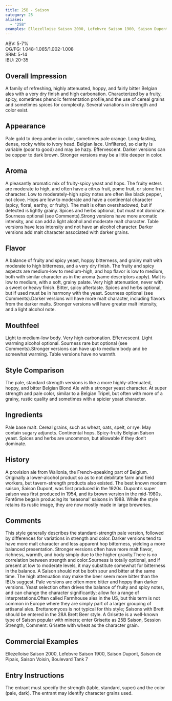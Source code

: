 ```yaml
---
title: 25B - Saison
category: 25
aliases: 
  - "25B"
examples: Ellezelloise Saison 2000, Lefebvre Saison 1900, Saison Dupont, Saison de Pipaix, Saison Voisin, Boulevard Tank 7
---
```


ABV: 5-7%  
OG/FG: 1.048-1.065/1.002-1.008  
SRM: 5-14  
IBU: 20-35

## Overall Impression
A family of refreshing, highly attenuated, hoppy, and fairly bitter Belgian ales with a very dry finish and high carbonation. Characterized by a fruity, spicy, sometimes phenolic fermentation profile,and the use of cereal grains and sometimes spices for complexity. Several variations in strength and color exist.

## Appearance
Pale gold to deep amber in color, sometimes pale orange. Long-lasting, dense, rocky white to ivory head. Belgian lace. Unfiltered, so clarity is variable (poor to good) and may be hazy. Effervescent. Darker versions can be copper to dark brown. Stronger versions may be a little deeper in color.

## Aroma
A pleasantly aromatic mix of fruity-spicy yeast and hops. The fruity esters are moderate to high, and often have a citrus fruit, pome fruit, or stone fruit character. Low to moderately-high spicy notes are often like black pepper, not clove. Hops are low to moderate and have a continental character (spicy, floral, earthy, or fruity). The malt is often overshadowed, but if detected is lightly grainy. Spices and herbs optional, but must not dominate. Sourness optional (see Comments).Strong versions have more aromatic intensity, and can add a light alcohol and moderate malt character. Table versions have less intensity and not have an alcohol character. Darker versions add malt character associated with darker grains.

## Flavor
A balance of fruity and spicy yeast, hoppy bitterness, and grainy malt with moderate to high bitterness, and a very dry finish. The fruity and spicy aspects are medium-low to medium-high, and hop flavor is low to medium, both with similar character as in the aroma (same descriptors apply). Malt is low to medium, with a soft, grainy palate. Very high attenuation, never with a sweet or heavy finish. Bitter, spicy aftertaste. Spices and herbs optional, but if used must be in harmony with the yeast. Sourness optional (see Comments).Darker versions will have more malt character, including flavors from the darker malts. Stronger versions will have greater malt intensity, and a light alcohol note.

## Mouthfeel
Light to medium-low body. Very high carbonation. Effervescent. Light warming alcohol optional. Sourness rare but optional (see Comments).Stronger versions can have up to medium body and be somewhat warming. Table versions have no warmth.

## Style Comparison
The pale, standard strength versions is like a more highly-attenuated, hoppy, and bitter Belgian Blond Ale with a stronger yeast character. At super strength and pale color, similar to a Belgian Tripel, but often with more of a grainy, rustic quality and sometimes with a spicier yeast character.

## Ingredients
Pale base malt. Cereal grains, such as wheat, oats, spelt, or rye. May contain sugary adjuncts. Continental hops. Spicy-fruity Belgian Saison yeast. Spices and herbs are uncommon, but allowable if they don’t dominate.

## History
A provision ale from Wallonia, the French-speaking part of Belgium. Originally a lower-alcohol product so as to not debilitate farm and field workers, but tavern-strength products also existed. The best known modern saison, Saison Dupont, was first produced in the 1920s. Dupont’s super saison was first produced in 1954, and its brown version in the mid-1980s. Fantôme begain producing its ‘seasonal’ saisons in 1988. While the style retains its rustic image, they are now mostly made in large breweries.

## Comments
This style generally describes the standard-strength pale version, followed by differences for variations in strength and color. Darker versions tend to have more malt character and less apparent hop bitterness, yielding a more balanced presentation. Stronger versions often have more malt flavor, richness, warmth, and body simply due to the higher gravity.There is no correlation between strength and color.Sourness is totally optional, and if present at low to moderate levels, it may substitute somewhat for bitterness in the balance. A Saison should not be both sour and bitter at the same time. The high attenuation may make the beer seem more bitter than the IBUs suggest. Pale versions are often more bitter and hoppy than darker versions. Yeast selection often drives the balance of fruity and spicy notes, and can change the character significantly; allow for a range of interpretations.Often called Farmhouse ales in the US, but this term is not common in Europe where they are simply part of a larger grouping of artisanal ales. Brettanomyces is not typical for this style; Saisons with Brett should be entered in the 28A Brett Beer style. A Grisette is a well-known type of Saison popular with miners; enter Grisette as 25B Saison, Session Strength, Comment: Grisette with wheat as the character grain.

## Commercial Examples
Ellezelloise Saison 2000, Lefebvre Saison 1900, Saison Dupont, Saison de Pipaix, Saison Voisin, Boulevard Tank 7






## Entry Instructions
The entrant must specify the strength (table, standard, super) and the color (pale, dark). The entrant may identify character grains used.
